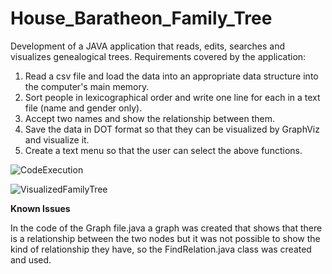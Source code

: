 # House_Baratheon_Family_Tree
Development of a JAVA application that reads, edits, searches and visualizes genealogical trees.
Requirements covered by the application:
1. Read a csv file and load the data into an appropriate data structure into the computer's main memory.
2. Sort people in lexicographical order and write one line for each in a text file (name and gender only).
3. Accept two names and show the relationship between them.
4. Save the data in DOT format so that they can be visualized by GraphViz and visualize it.
5. Create a text menu so that the user can select the above functions.

![CodeExecution](https://user-images.githubusercontent.com/91207835/203865349-13080a8a-3b6c-4697-bcc8-4929dc6dcd4f.png)

![VisualizedFamilyTree](https://user-images.githubusercontent.com/91207835/203865387-3aae73aa-de03-4859-b42a-fccad05fcdea.jpg)

**Known Issues**

In the code of the Graph file.java a graph was created that shows that there is a relationship between the two nodes but it was not possible to show the kind of relationship they have, so the FindRelation.java class was created and used.
